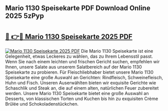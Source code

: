 ## Mario 1130 Speisekarte PDF Download Online 2025 5zPyp

# <h2><a href="http://gc8l6cr.nevu.top/?p=Mario+1130+Speisekarte">🔗 👉🔴 Mario 1130 Speisekarte 2025 PDF</a></h2>

[![Mario 1130 Speisekarte 2025 PDF](https://i.imgur.com/dBaPXMq.png)](http://gc8l6cr.nevu.top/?p=Mario+1130+Speisekarte)
Die Mario 1130 Speisekarte ist eine Gelegenheit, etwas Leckeres zu wählen, das zu Ihrem Lebensstil passt. Wenn Sie nach einem leichten und frischen Gericht suchen, empfehlen wir Ihnen, unsere Salate aus unserem Salatbereich auf der Mario 1130 Speisekarte zu probieren. Für Fleischliebhaber bietet unsere Mario 1130 Speisekarte eine große Auswahl an Gerichten: Rindfleisch, Schweinefleisch, Huhn und Fisch. Unseren Auserwählten bieten wir exquisite Gerichte wie Schaschlik und Steak an, die auf einem alten, natürlichen Feuer zubereitet werden. Unsere Mario 1130 Speisekarte bietet eine große Auswahl an Desserts, von klassischen Torten und Kuchen bis hin zu exquisiten Crème Brûlée und Schokoladenstückchen.
